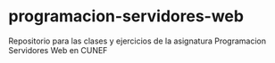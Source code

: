# programacion-servidores-web
Repositorio para las clases y ejercicios de la asignatura Programacion Servidores Web en CUNEF
